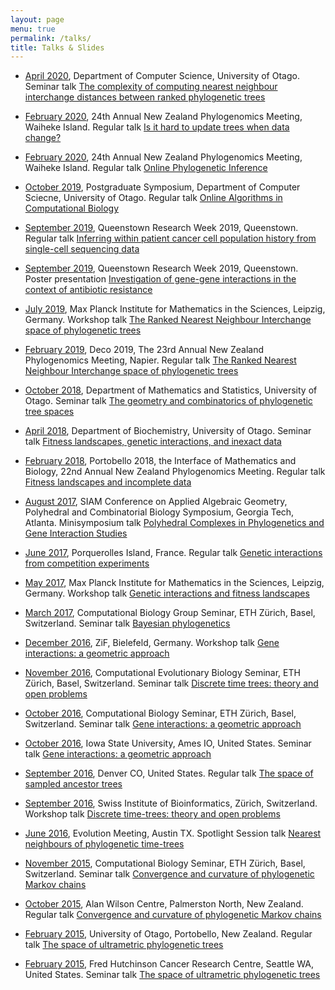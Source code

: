```yaml
---
layout: page
menu: true
permalink: /talks/
title: Talks & Slides
---
```



- [April 2020](https://www.cs.otago.ac.nz/seminars/home.html), Department of Computer Science, University of Otago.
Seminar talk [The complexity of computing nearest neighbour interchange distances between ranked phylogenetic trees](2020_CS_Otago_Lena.pdf)

- [February 2020](https://uoaevents.eventsair.com/annual-nz-phylogenomics-meeting-2020/standard-reg/Site/Register), 24th Annual New Zealand Phylogenomics Meeting, Waiheke Island.
Regular talk [Is it hard to update trees when data change?](2020_phyloNZ_Waiheke)

- [February 2020](https://uoaevents.eventsair.com/annual-nz-phylogenomics-meeting-2020/standard-reg/Site/Register), 24th Annual New Zealand Phylogenomics Meeting, Waiheke Island.
Regular talk [Online Phylogenetic Inference](2020_phyloNZ_Lena.pdf)

- [October 2019](https://www.otago.ac.nz/computer-science/index.html), Postgraduate Symposium, Department of Computer Sciecne, University of Otago.
Regular talk [Online Algorithms in Computational Biology](2020_Postgrad_Symposium_Lena.pdf)

- [September 2019](https://www.queenstownresearchweek.org/), Queenstown Research Week 2019, Queenstown.
Regular talk [Inferring within patient cancer cell population history from single-cell sequencing data](MoravecQRW2019.pdf)

- [September 2019](https://www.queenstownresearchweek.org/), Queenstown Research Week 2019, Queenstown.
Poster presentation [Investigation of gene-gene interactions in the context of antibiotic resistance](2019_QRW_Astra.pdf)

- [July 2019](https://www.mis.mpg.de/nlalg/research.html), Max Planck Institute for Mathematics in the Sciences, Leipzig, Germany.
Workshop talk [The Ranked Nearest Neighbour Interchange space of phylogenetic trees](2019_Leipzig_MPI_Lena.pdf)

- [February 2019](https://www.canterbury.ac.nz/engineering/schools/mathematics-statistics/research/bio/events/deco-2019/), Deco 2019, The 23rd Annual New Zealand Phylogenomics Meeting, Napier.
Regular talk [The Ranked Nearest Neighbour Interchange
space of phylogenetic trees](2019_NZPGM.pdf)

- [October 2018](http://www.maths.otago.ac.nz/?events_seminararchives=P1), Department of Mathematics and Statistics, University of Otago.
Seminar talk [The geometry and combinatorics of phylogenetic tree spaces](2018_Otago_Maths)

- [April 2018](https://www.otago.ac.nz/biochemistry/news/events/otago683209.html), Department of Biochemistry, University of Otago.
Seminar talk [Fitness landscapes, genetic interactions, and inexact data](2018_Otago_Biochem)

- [February 2018](http://www.canterbury.ac.nz/engineering/schools/mathematics-statistics/research/bio/events/portobello-2018/), Portobello 2018, the Interface of Mathematics and Biology, 22nd Annual New Zealand Phylogenomics Meeting.
Regular talk [Fitness landscapes and incomplete data](2018_Portobello)

- [August 2017](https://www.siam.org/meetings/ag17/), SIAM Conference on Applied Algebraic Geometry, Polyhedral and Combinatorial Biology Symposium, Georgia Tech, Atlanta.
Minisymposium talk [Polyhedral Complexes in Phylogenetics and Gene Interaction Studies](2017_SIAM_AG)

- [June 2017](http://www.lirmm.fr/mceb2017/), Porquerolles Island, France.
Regular talk [Genetic interactions from competition experiments](2017_MCEB)

- [May 2017](https://www.mis.mpg.de/calendar/conferences/2017/interalg.html), Max Planck Institute for Mathematics in the Sciences, Leipzig, Germany.
Workshop talk [Genetic interactions and fitness landscapes](2017_Leipzig_MPI)

- [March 2017](https://www.bsse.ethz.ch/cbg), Computational Biology Group Seminar, ETH Zürich, Basel, Switzerland.
Seminar talk [Bayesian phylogenetics](2017_March_ETH_CBG)

- [December 2016](http://www.uni-bielefeld.de/ZIF/KG/2016GeneRegulation/Events/), ZiF, Bielefeld, Germany.
Workshop talk [Gene interactions: a geometric approach](2016_ZiF)

- [November 2016](https://www.bsse.ethz.ch/cevo), Computational Evolutionary Biology Seminar, ETH Zürich, Basel, Switzerland.
Seminar talk [Discrete time trees: theory and open problems](2016_ETH_CEB)

- [October 2016](https://www.bsse.ethz.ch/cbg), Computational Biology Seminar, ETH Zürich, Basel, Switzerland.
Seminar talk [Gene interactions: a geometric approach](2016_ETH_CBG)

- [October 2016](http://phyloworks.org/), Iowa State University, Ames IO, United States.
Seminar talk [Gene interactions: a geometric approach](2016_ISU)

- [September 2016](http://community.geosociety.org/gsa2016/home), Denver CO, United States.
Regular talk [The space of sampled ancestor trees](2016_GSA.pdf)

- [September 2016](http://www.sib.swiss/), Swiss Institute of Bioinformatics, Zürich, Switzerland.
Workshop talk [Discrete time-trees: theory and open problems](2016_PhyloSIB)

- [June 2016](http://www.evolutionmeetings.org/special-talks.html), Evolution Meeting, Austin TX.
Spotlight Session talk [Nearest neighbours of phylogenetic time-trees](2016_Evolution.pdf)

- [November 2015](https://www.bsse.ethz.ch/cbg), Computational Biology Seminar, ETH Zürich, Basel, Switzerland.
Seminar talk [Convergence and curvature of phylogenetic Markov chains](2015_ETH.pdf)

- [October 2015](http://www.allanwilsoncentre.ac.nz/), Alan Wilson Centre, Palmerston North, New Zealand.
Regular talk [Convergence and curvature of phylogenetic Markov chains](2015_AWC.pdf)

- [February 2015](http://www.math.canterbury.ac.nz/bio/events/portobello2015/), University of Otago, Portobello, New Zealand.
Regular talk [The space of ultrametric phylogenetic trees](2015_NZPGM.pdf)

- [February 2015](http://matsen.fhcrc.org), Fred Hutchinson Cancer Research Centre, Seattle WA, United States.
Seminar talk [The space of ultrametric phylogenetic trees](2015_Hutch.pdf)

